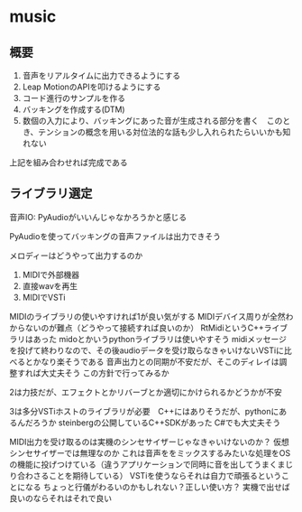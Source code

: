 # music

## 概要
1. 音声をリアルタイムに出力できるようにする
2. Leap MotionのAPIを叩けるようにする
3. コード進行のサンプルを作る
4. バッキングを作成する(DTM)
5. 数個の入力により、バッキングにあった音が生成される部分を書く　このとき、テンションの概念を用いる対位法的な話も少し入れられたらいいかも知れない

上記を組み合わせれば完成である

## ライブラリ選定
音声IO: PyAudioがいいんじゃなかろうかと感じる

PyAudioを使ってバッキングの音声ファイルは出力できそう

メロディーはどうやって出力するのか
1. MIDIで外部機器
2. 直接wavを再生
3. MIDIでVSTi

MIDIのライブラリの使いやすければ1が良い気がする
MIDIデバイス周りが全然わからないのが難点（どうやって接続すれば良いのか）
RtMidiというC++ライブラリはあった
midoとかいうpythonライブラリは使いやすそう
midiメッセージを投げて終わりなので、その後audioデータを受け取らなきゃいけないVSTiに比べるとかなり楽そうである
音声出力との同期が不安だが、そこのディレイは調整すれば大丈夫そう
この方針で行ってみるか

2は力技だが、エフェクトとかリバーブとか適切にかけられるかどうかが不安

3は多分VSTiホストのライブラリが必要　C++にはありそうだが、pythonにあるんだろうか
steinbergの公開しているC++SDKがあった C#でも大丈夫そう

MIDI出力を受け取るのは実機のシンセサイザーじゃなきゃいけないのか？
仮想シンセサイザーでは無理なのか
これは音声ををミックスするみたいな処理をOSの機能に投げつけている（違うアプリケーションで同時に音を出してうまくまじり合わさることを期待している）
VSTiを使うならそれは自力で頑張るということになる
ちょっと行儀がわるいのかもしれない？正しい使い方？
実機で出せば良いのならそれはそれで良い